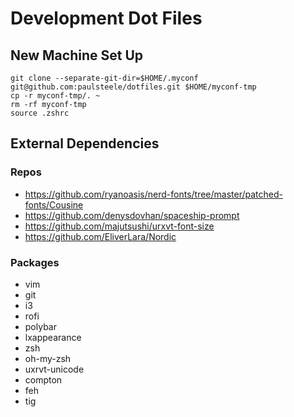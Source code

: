 # Development Dot Files

## New Machine Set Up
```
git clone --separate-git-dir=$HOME/.myconf git@github.com:paulsteele/dotfiles.git $HOME/myconf-tmp
cp -r myconf-tmp/. ~
rm -rf myconf-tmp
source .zshrc
```

## External Dependencies
### Repos
* https://github.com/ryanoasis/nerd-fonts/tree/master/patched-fonts/Cousine
* https://github.com/denysdovhan/spaceship-prompt
* https://github.com/majutsushi/urxvt-font-size
* https://github.com/EliverLara/Nordic
### Packages
* vim
* git
* i3
* rofi
* polybar
* lxappearance
* zsh
* oh-my-zsh
* uxrvt-unicode
* compton
* feh
* tig
